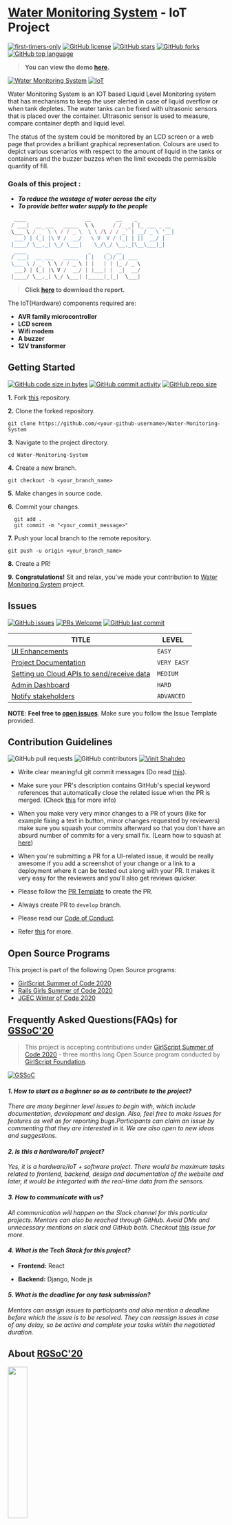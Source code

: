 # [Water Monitoring System](https://vinitshahdeo.github.io/Water-Monitoring-System/) - IoT Project

[![first-timers-only](https://img.shields.io/badge/first--timers--only-friendly-tomato.svg?style=flat&logo=git)](https://github.com/vinitshahdeo/Water-Monitoring-System/issues) [![GitHub license](https://img.shields.io/github/license/vinitshahdeo/Water-Monitoring-System.svg?logo=github)](https://github.com/vinitshahdeo/Water-Monitoring-System/blob/master/LICENSE) [![GitHub stars](https://img.shields.io/github/stars/vinitshahdeo/Water-Monitoring-System.svg?logo=github)](https://github.com/vinitshahdeo/Water-Monitoring-System/stargazers) [![GitHub forks](https://img.shields.io/github/forks/vinitshahdeo/Water-Monitoring-System.svg?logo=github&color=teal)](https://github.com/vinitshahdeo/Water-Monitoring-System/network) [![GitHub top language](https://img.shields.io/github/languages/top/vinitshahdeo/Water-Monitoring-System?color=yellow&logo=javascript)](https://github.com/vinitshahdeo/Water-Monitoring-System)

> **You can view the demo [here](https://vinitshahdeo.github.io/Water-Monitoring-System/src/home.html).**

[![Water Monitoring System](https://img.shields.io/badge/Water Monitoring-System-teal.svg?colorA=teal&colorB=orange&style=for-the-badge)](https://github.com/vinitshahdeo/Water-Monitoring-System/) [![IoT](https://img.shields.io/badge/IoT-Project-teal.svg?colorA=blue&colorB=red&style=for-the-badge)](https://github.com/vinitshahdeo/Water-Monitoring-System/)

Water Monitoring System is an IOT based Liquid Level Monitoring system that has mechanisms to keep the user alerted in case of liquid overflow or when tank depletes. The water tanks can be fixed with ultrasonic sensors that is placed over the container. Ultrasonic sensor is used to measure, compare container depth and liquid level.

The status of the system could be monitored by an LCD screen or a web page that provides a brilliant graphical representation. Colours are used to depict various scenarios with respect to the amount of liquid in the tanks or containers and the buzzer buzzes when the limit exceeds the permissible quantity of fill.

### Goals of this project :

- **_To reduce the wastage of water across the city_**
- **_To provide better water supply to the people_**

```js
  ____                   __        __    _
 / ___|  __ ___   _____  \ \      / /_ _| |_ ___ _ __
 \___ \ / _` \ \ / / _ \  \ \ /\ / / _` | __/ _ \ '__|
  ___) | (_| |\ V /  __/   \ V  V / (_| | ||  __/ |
 |____/ \__,_| \_/ \___|    \_/\_/ \__,_|\__\___|_|
  ____                    _     _  __
 / ___|  __ ___   _____  | |   (_)/ _| ___
 \___ \ / _` \ \ / / _ \ | |   | | |_ / _ \
  ___) | (_| |\ V /  __/ | |___| |  _|  __/
 |____/ \__,_| \_/ \___| |_____|_|_|  \___|

```

> **Click [here](https://github.com/vinitshahdeo/Water-Monitoring-System/blob/master/docs/Water%20level%20monitoring%20system.pdf?raw=true) to download the report.**

The IoT(Hardware) components required are:

- **AVR family microcontroller**
- **LCD screen**
- **Wifi modem**
- **A buzzer**
- **12V transformer**

## Getting Started

[![GitHub code size in bytes](https://img.shields.io/github/languages/code-size/vinitshahdeo/Water-Monitoring-System?logo=github)](https://vinitshahdeo.github.io/Water-Monitoring-System/) [![GitHub commit activity](https://img.shields.io/github/commit-activity/m/vinitshahdeo/Water-Monitoring-System?color=bluevoilet&logo=github)](https://github.com/vinitshahdeo/Water-Monitoring-System/commits/) [![GitHub repo size](https://img.shields.io/github/repo-size/vinitshahdeo/Water-Monitoring-System?logo=github)](https://vinitshahdeo.github.io/Water-Monitoring-System/)

**1.** Fork [this](https://github.com/vinitshahdeo/Water-Monitoring-System/) repository.

**2.** Clone the forked repository.

```terminal
git clone https://github.com/<your-github-username>/Water-Monitoring-System
```

**3.** Navigate to the project directory.

```terminal
cd Water-Monitoring-System
```

**4.** Create a new branch.

```terminal
git checkout -b <your_branch_name>
```

**5.** Make changes in source code.

**6.** Commit your changes.

```terminal
  git add .
  git commit -m "<your_commit_message>"
```

**7.** Push your local branch to the remote repository.

```terminal
git push -u origin <your_branch_name>
```

**8.** Create a PR!

**9.** **Congratulations!** Sit and relax, you've made your contribution to [Water Monitoring System](https://vinitshahdeo.github.io/Water-Monitoring-System/) project.

## Issues

[![GitHub issues](https://img.shields.io/github/issues/vinitshahdeo/Water-Monitoring-System?logo=github)](https://github.com/codeuino/Water-Monitoring-System/issues) [![PRs Welcome](https://img.shields.io/badge/PRs-welcome-brightgreen.svg?style=flat&logo=git&logoColor=white)](https://github.com/vinitshahdeo) [![GitHub last commit](https://img.shields.io/github/last-commit/vinitshahdeo/Water-Monitoring-System?logo=github)](https://github.com/vinitshahdeo)

| TITLE                                                                                                          | LEVEL       |
| -------------------------------------------------------------------------------------------------------------- | ----------- |
| [UI Enhancements](https://github.com/vinitshahdeo/Water-Monitoring-System/issues/2)                            | `EASY`      |
| [Project Documentation](https://github.com/vinitshahdeo/Water-Monitoring-System/issues/3)                      | `VERY EASY` |
| [Setting up Cloud APIs to send/receive data](https://github.com/vinitshahdeo/Water-Monitoring-System/issues/4) | `MEDIUM`    |
| [Admin Dashboard ](https://github.com/vinitshahdeo/Water-Monitoring-System/issues/5)                           | `HARD`      |
| [Notify stakeholders](https://github.com/vinitshahdeo/Water-Monitoring-System/issues/6)                        | `ADVANCED`  |

**NOTE**: **Feel free to [open issues](https://github.com/vinitshahdeo/Water-Monitoring-System/issues/new/choose)**. Make sure you follow the Issue Template provided.

## Contribution Guidelines

![GitHub pull requests](https://img.shields.io/github/issues-pr-raw/vinitshahdeo/Water-Monitoring-System?logo=git&logoColor=white) ![GitHub contributors](https://img.shields.io/github/contributors/vinitshahdeo/Water-Monitoring-System?logo=github) [![Vinit Shahdeo](https://img.shields.io/badge/Author-@vinitshahdeo-gray.svg?colorA=gray&colorB=dodgerblue&logo=github)](https://github.com/vinitshahdeo/)

- Write clear meaningful git commit messages (Do read [this](http://chris.beams.io/posts/git-commit/)).

- Make sure your PR's description contains GitHub's special keyword references that automatically close the related issue when the PR is merged. (Check [this](https://github.com/blog/1506-closing-issues-via-pull-requests) for more info)

- When you make very very minor changes to a PR of yours (like for example fixing a text in button, minor changes requested by reviewers) make sure you squash your commits afterward so that you don't have an absurd number of commits for a very small fix. (Learn how to squash at [here](https://davidwalsh.name/squash-commits-git))

- When you're submitting a PR for a UI-related issue, it would be really awesome if you add a screenshot of your change or a link to a deployment where it can be tested out along with your PR. It makes it very easy for the reviewers and you'll also get reviews quicker.

- Please follow the [PR Template](https://github.com/vinitshahdeo/Water-Monitoring-System/blob/master/.github/PULL_REQUEST_TEMPLATE.md) to create the PR.

- Always create PR to `develop` branch.

- Please read our [Code of Conduct](./CODE_OF_CONDUCT.md).

- Refer [this](https://github.com/vinitshahdeo/Water-Monitoring-System/blob/master/CONTRIBUTING.md) for more.


## Open Source Programs

This project is part of the following Open Source programs:

- [GirlScript Summer of Code 2020](https://www.gssoc.tech/)
- [Rails Girls Summer of Code 2020](http://railsgirlssummerofcode.org/)
- [JGEC Winter of Code 2020](https://jwoc.tech/)

## Frequently Asked Questions(FAQs) for [GSSoC'20](https://www.gssoc.tech/)

> This project is accepting contributions under [GirlScript Summer of Code 2020](https://www.gssoc.tech/) - three months long Open Source program conducted by [GirlScript Foundation](https://www.gssoc.tech/).

[![GSSoC](https://raw.githubusercontent.com/GirlScriptSummerOfCode/MentorshipProgram/master/GSsoc%20Type%20Logo%20Black.png)](https://www.gssoc.tech/)

#### _1. How to start as a beginner so as to contribute to the project?_

_There are many beginner level issues to begin with, which include documentation, development and design. Also, feel free to make issues for features as well as for reporting bugs.Participants can claim an issue by commenting that they are interested in it. We are also open to new ideas and suggestions._

#### _2. Is this a hardware/IoT project?_

_Yes, it is a hardware/IoT + software project. There would be maximum tasks related to frontend, backend, design and documentation of the website and later, it would be integarted with the real-time data from the sensors._

#### _3. How to communicate with us?_

_All communication will happen on the Slack channel for this particular projects. Mentors can also be reached through GitHub. Avoid DMs and unnecessary mentions on slack and GitHub both. Checkout [this](https://github.com/vinitshahdeo/Water-Monitoring-System/issues/15) issue for more._

#### _4. What is the Tech Stack for this project?_

- **Frontend:** React

- **Backend:** Django, Node.js

#### _5. What is the deadline for any task submission?_

_Mentors can assign issues to participants and also mention a deadline before which the issue is to be resolved. They can reassign issues in case of any delay, so be active and complete your tasks within the negotiated duration._

## About [RGSoC'20](https://railsgirlssummerofcode.org/)


<a href="https://github.com/vinitshahdeo/Water-Monitoring-System/issues/141" target="_blank"><img src="./assets/rgsoc2020.png" width="30%" height="30%"/></a>

```javascript

var baseURL = `https://github.com`,
    projectsInRGSoC = _.filter(appliedProjects,
        (project) => {
            RGSoC.isSelected(project,
                new Date().getFullYear())
        });

if (_.contains(projectsInRGSoC, {
        name: `Water Monitoring System`,
        url: `${baseURL}Water-Monitoring-System`
    })) {
    fork('Water Monitoring System');
    // Looking forward to awesome contributions
    console.log('Thank You RGSoC');
}

```

**Glad to share that this project is shortlisted for [Rails Girls Summer Of Code 2020](https://railsgirlssummerofcode.org/)**, a global fellowship program for women and non-binary coders. Students receive a three-month scholarship to work on existing Open Source projects and expand their skill set.

- [Click here](https://railsgirlssummerofcode.org/blog/) to learn more.
- **RGSoC student applications have officially started on Monday, 02 March 2020. Apply [here](https://teams.railsgirlssummerofcode.org/apply).**
- Check out the project [here](https://teams.railsgirlssummerofcode.org/projects/293-water-monitoring-system).
- **[Click here](https://twitter.com/Vinit_Shahdeo/status/1234936360613695489) to view the tweet**. RTs are most welcome! :heart:
- Feel free to **shoot your doubts [here](https://github.com/vinitshahdeo/Water-Monitoring-System/issues/141)**.

## Additional Info

- If you're interested in contributing for **documentation**, please checkout `feature/documentation` branch.

- If you're interested in contributing for **backend**, please checkout the following branch according to the tech stack:

  - **Django**: `feature/backend-django`
  - **Node.js**: `feature/backend-node`

- If you're interested in contributing for **frontend**, please checkout `feature/frontend` branch.

> **Note:** Are you an **absolute beginner?** Please [check the issues](https://github.com/vinitshahdeo/Water-Monitoring-System/issues?q=is%3Aopen+is%3Aissue+label%3Afirst-timers-only) labeled with `first-timers-only`. These issues might _let your Open Source journey begin_ - **Welcome onboard!**

## Mentors

[![Open Source Love](https://badges.frapsoft.com/os/v2/open-source.svg?v=103)](https://github.com/vinitshahdeo) ![GitHub pull requests](https://img.shields.io/github/issues-pr-closed-raw/vinitshahdeo/Water-Monitoring-System?logo=git&logoColor=white)

| GitHub Usernames                                     | Domain                     |
| ---------------------------------------------------- | -------------------------- |
| [@vinitshahdeo](https://github.com/vinitshahdeo)     | Full Stack + Documentation |
| [@ShreyaAnand](https://github.com/ShreyaAnand)       | Full Stack                 |
| [@YashMeh](https://github.com/YashMeh)               | Backend                    |
| [@PragatiVerma18](https://github.com/PragatiVerma18) | Backend + Documentation    |
| [@ramanaditya](https://github.com/ramanaditya)       | Backend + Hardware         |
| [@ArpitKotecha](https://github.com/ArpitKotecha)     | Backend                    |
| [@Manvityagi](https://github.com/Manvityagi)         | APIs + Cloud               |
| [@jainpawan21](https://github.com/jainpawan21)       | Frontend                   |
| [@amaaniqbal](https://github.com/amaaniqbal)         | Frontend                   |

[![](https://sourcerer.io/fame/vinitshahdeo/vinitshahdeo/Water-Monitoring-System/images/0)](https://fayz.in/stories/s/1522/0/?ckt_id=ZGL1ZGVk)[![](https://sourcerer.io/fame/vinitshahdeo/vinitshahdeo/Water-Monitoring-System/images/1)](https://github.com/vinitshahdeo)[![](https://sourcerer.io/fame/vinitshahdeo/vinitshahdeo/Water-Monitoring-System/images/2)](https://github.com/vinitshahdeo)[![](https://sourcerer.io/fame/vinitshahdeo/vinitshahdeo/Water-Monitoring-System/images/3)](https://www.linkedin.com/in/vinitshahdeo/)[![](https://sourcerer.io/fame/vinitshahdeo/vinitshahdeo/Water-Monitoring-System/images/4)](https://www.linkedin.com/in/vinitshahdeo/)[![](https://sourcerer.io/fame/vinitshahdeo/vinitshahdeo/Water-Monitoring-System/images/5)](https://www.linkedin.com/in/vinitshahdeo/)[![](https://sourcerer.io/fame/vinitshahdeo/vinitshahdeo/Water-Monitoring-System/images/6)](https://fayz.in/stories/s/1522/0/?ckt_id=ZGL1ZGVk)[![](https://sourcerer.io/fame/vinitshahdeo/vinitshahdeo/Water-Monitoring-System/images/7)](https://twitter.com/Vinit_Shahdeo)

## Useful Resources

- [Django Docs](https://docs.djangoproject.com/en/3.0/)
- [React Docs](https://reactjs.org/docs/getting-started.html)
- [Node.js Docs](https://nodejs.org/api/)
- [Git and GitHub](https://www.digitalocean.com/community/tutorials/how-to-use-git-a-reference-guide)

## Project Admin

[![Relative date](https://img.shields.io/date/1577392258?color=important&label=started&logo=github)](https://github.com/vinitshahdeo/) [![Maintenance](https://img.shields.io/maintenance/yes/2020?color=green&logo=github)](https://github.com/vinitshahdeo/)

|                                                                                         <a href="https://fayz.in/stories/s/1522/0/?ckt_id=ZGL1ZGVk&title=story_of_vinit_shahdeo"><img src="assets/vinit-shahdeo.jpg" width=150px height=150px /></a>                                                                                         |
| :------------------------------------------------------------------------------------------------------------------------------------------------------------------------------------------------------------------------------------------------------------------------------------------------------------------------------------------: |
|                                                                                                                                        **[Vinit Shahdeo](https://www.linkedin.com/in/vinitshahdeo/)**                                                                                                                                        |
| <a href="https://twitter.com/Vinit_Shahdeo"><img src="assets/twitter.png" width="32px" height="32px"></a> <a href="https://www.facebook.com/vinit.shahdeo"><img src="assets/facebook.png" width="32px" height="32px"></a> <a href="https://www.linkedin.com/in/vinitshahdeo/"><img src="assets/linkedin.png" width="32px" height="32px"></a> |

> **_Need help?_** 
> **_Feel free to contact me @ [vinitshahdeo@gmail.com](mailto:vinitshahdeo@gmail.com?Subject=WaterMonitoringProject)_**

[![GitHub followers](https://img.shields.io/github/followers/vinitshahdeo.svg?label=Follow%20@vinitshahdeo&style=social)](https://github.com/vinitshahdeo/) [![Twitter Follow](https://img.shields.io/twitter/follow/Vinit_Shahdeo?style=social)](https://twitter.com/Vinit_Shahdeo)

## COVID-19: Stay Home<sup>Stay Safe</sup>

I hope you are all staying safe at your home and enjoying the contribution for your awesome open source projects. 

### [DO THE FIVE](https://www.mohfw.gov.in/): Help stop coronavirus

1. **HANDS**: Wash them often
2. **ELBOW**: Cough into it
3. **FACE**: Don't touch it
4. **SPACE**: Keep safe distance
5. **HOME**: Stay if you can

<sup>**PS: I know it's off-topic but **Yes**, COVID-19 everyone's talking about. Please stay safe at your home and enjoy contributing to your projects.**</sup>

---

```javascript
/**
 *
 * {thisRepo.url} = https://github.com/vinitshahdeo/Water-Monitoring-System/
 *
 */
if (thisRepo.isAwesome()) {
  thisRepo.fork(); // waiting for your awesome contributions :)
  thisRepo.star(); // thanks in advance :p
  thisRepo.watch(bug => {
    if (!doesIssueExists(bug)) {
      createNewIssue(bug); // wow, that's a nice catch
    } else {
      checkIssueTracker(bug); // comment there
    }
  });
  thisRepo.share(); // sharing is caring :D
}
```

---

[![built with love](https://forthebadge.com/images/badges/built-with-love.svg)](https://github.com/vinitshahdeo/) [![powered by water](https://forthebadge.com/images/badges/powered-by-water.svg)](https://github.com/vinitshahdeo/) [![smile please](https://forthebadge.com/images/badges/makes-people-smile.svg)](https://github.com/vinitshahdeo/)
